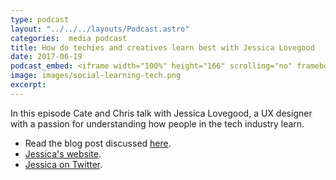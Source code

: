 ```yaml
---
type: podcast
layout: "../../../layouts/Podcast.astro"
categories:  media podcast
title: How do techies and creatives learn best with Jessica Lovegood
date: 2017-06-19
podcast_embed: <iframe width="100%" height="166" scrolling="no" frameborder="no" src="https://w.soundcloud.com/player/?url=https%3A//api.soundcloud.com/tracks/328654600&amp;color=ff5500&amp;auto_play=false&amp;hide_related=false&amp;show_comments=true&amp;show_user=true&amp;show_reposts=false"></iframe>
image: images/social-learning-tech.png
excerpt:
---
```


In this episode Cate and Chris talk with Jessica Lovegood, a UX designer with a passion for understanding how people in the tech industry learn.

-   Read the blog post discussed [here](https://medium.com/@uxofeverything/how-do-techies-and-creatives-learn-best-2ba485b22b94).
-   [Jessica's website](https://www.jessicalovegood.co.uk/).
-   [Jessica on Twitter](https://twitter.com/lovegooddigital).
